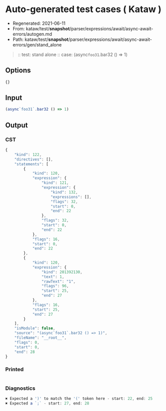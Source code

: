 # Auto-generated test cases ( Kataw )
- Regenerated: 2021-06-11
- From: kataw/test/__snapshot__/parser/expressions/await/async-await-errors/autogen.md
- Path: kataw/test/__snapshot__/parser/expressions/await/async-await-errors/gen/stand_alone
> :: test: stand alone
> :: case: (async`foo31`.bar32 () => 1)
## Options

`````js
{}
`````
## Input

`````js
(async`foo31`.bar32 () => 1)
`````
## Output

### CST

```javascript
{
    "kind": 122,
    "directives": [],
    "statements": [
        {
            "kind": 120,
            "expression": {
                "kind": 121,
                "expression": {
                    "kind": 132,
                    "expressions": [],
                    "flags": 32,
                    "start": 0,
                    "end": 22
                },
                "flags": 32,
                "start": 0,
                "end": 22
            },
            "flags": 16,
            "start": 0,
            "end": 22
        },
        {
            "kind": 120,
            "expression": {
                "kind": 201392130,
                "text": 1,
                "rawText": "1",
                "flags": 96,
                "start": 25,
                "end": 27
            },
            "flags": 16,
            "start": 25,
            "end": 27
        }
    ],
    "isModule": false,
    "source": "(async`foo31`.bar32 () => 1)",
    "fileName": "__root__",
    "flags": 0,
    "start": 0,
    "end": 28
}
```

### Printed

```javascript

```

### Diagnostics

```javascript
✖ Expected a ')' to match the '(' token here - start: 22, end: 25
✖ Expected a `;` - start: 27, end: 28

```

